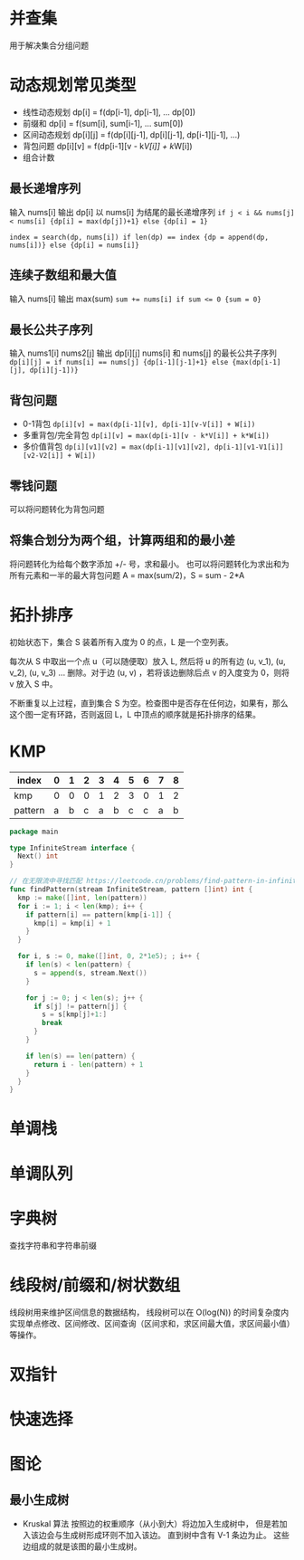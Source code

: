 # 并查集

用于解决集合分组问题

# 动态规划常见类型

- 线性动态规划 dp[i] = f(dp[i-1], dp[i-1], ... dp[0])
- 前缀和 dp[i] = f(sum[i], sum[i-1], ... sum[0])
- 区间动态规划 dp[i][j] = f(dp[i][j-1], dp[i][j-1], dp[i-1][j-1], ...)
- 背包问题 dp[i][v] = f(dp[i-1][v - k*V[i]] + k*W[i])
- 组合计数

## 最长递增序列

输入 nums[i]
输出 dp[i] 以 nums[i] 为结尾的最长递增序列
```if j < i && nums[j] < nums[i] {dp[i] = max(dp[j])+1} else {dp[i] = 1}```

```index = search(dp, nums[i]) if len(dp) == index {dp = append(dp, nums[i])} else {dp[i] = nums[i]}```

## 连续子数组和最大值

输入 nums[i]
输出 max(sum) ```sum += nums[i] if sum <= 0 {sum = 0}```

## 最长公共子序列

输入 nums1[i] nums2[j]
输出 dp[i][j] nums[i] 和 nums[j] 的最长公共子序列
```dp[i][j] = if nums[i] == nums[j] {dp[i-1][j-1]+1} else {max(dp[i-1][j], dp[i][j-1])} ```

## 背包问题

- 0-1背包 ```dp[i][v] = max(dp[i-1][v], dp[i-1][v-V[i]] + W[i])```
- 多重背包/完全背包 ```dp[i][v] = max(dp[i-1][v - k*V[i]] + k*W[i])```
- 多价值背包 ```dp[i][v1][v2] = max(dp[i-1][v1][v2], dp[i-1][v1-V1[i]][v2-V2[i]] + W[i])```

## 零钱问题

可以将问题转化为背包问题

## 将集合划分为两个组，计算两组和的最小差

将问题转化为给每个数字添加 +/- 号，求和最小。
也可以将问题转化为求出和为所有元素和一半的最大背包问题 A = max(sum/2)，S = sum - 2*A

# 拓扑排序

初始状态下，集合 S 装着所有入度为 0 的点，L 是一个空列表。

每次从 S 中取出一个点 u（可以随便取）放入 L, 然后将 u 的所有边 (u, v_1), (u, v_2), (u, v_3) ... 删除。对于边 (u, v)
，若将该边删除后点 v 的入度变为 0，则将 v 放入 S 中。

不断重复以上过程，直到集合 S 为空。检查图中是否存在任何边，如果有，那么这个图一定有环路，否则返回 L，L 中顶点的顺序就是拓扑排序的结果。

# KMP

| index   | 0 | 1 | 2 | 3 | 4 | 5 | 6 | 7 | 8 |
|---------|---|---|---|---|---|---|---|---|---|
| kmp     | 0 | 0 | 0 | 1 | 2 | 3 | 0 | 1 | 2 |
| pattern | a | b | c | a | b | c | c | a | b |

```go
package main

type InfiniteStream interface {
  Next() int
}

// 在无限流中寻找匹配 https://leetcode.cn/problems/find-pattern-in-infinite-stream-ii/description/
func findPattern(stream InfiniteStream, pattern []int) int {
  kmp := make([]int, len(pattern))
  for i := 1; i < len(kmp); i++ {
    if pattern[i] == pattern[kmp[i-1]] {
      kmp[i] = kmp[i] + 1
    }
  }

  for i, s := 0, make([]int, 0, 2*1e5); ; i++ {
    if len(s) < len(pattern) {
      s = append(s, stream.Next())
    }

    for j := 0; j < len(s); j++ {
      if s[j] != pattern[j] {
        s = s[kmp[j]+1:]
        break
      }
    }

    if len(s) == len(pattern) {
      return i - len(pattern) + 1
    }
  }
}

```

# 单调栈

# 单调队列

# 字典树

查找字符串和字符串前缀

# 线段树/前缀和/树状数组

线段树用来维护区间信息的数据结构，
线段树可以在 O(log(N)) 的时间复杂度内实现单点修改、区间修改、区间查询（区间求和，求区间最大值，求区间最小值）等操作。

# 双指针

# 快速选择

# 图论

## 最小生成树

- Kruskal 算法
  按照边的权重顺序（从小到大）将边加入生成树中，
  但是若加入该边会与生成树形成环则不加入该边。
  直到树中含有 V-1 条边为止。
  这些边组成的就是该图的最小生成树。